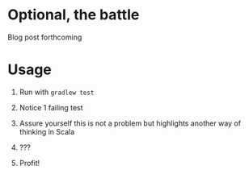 # Optional, the battle

Blog post forthcoming

# Usage

1. Run with `gradlew test`

2. Notice 1 failing test

3. Assure yourself this is not a problem but highlights another way of thinking in Scala

4. ???

5. Profit!
